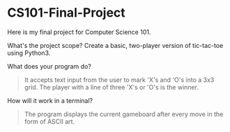 # CS101-Final-Project
Here is my final project for Computer Science 101.

What's the project scope?
Create a basic, two-player version of tic-tac-toe using Python3. 

What does your program do?
> It accepts text input from the user to mark 'X's and 'O's into a 3x3 grid. The player with a line of three 'X's or 'O's is the winner.

How will it work in a terminal?
> The program displays the current gameboard after every move in the form of ASCII art. 
